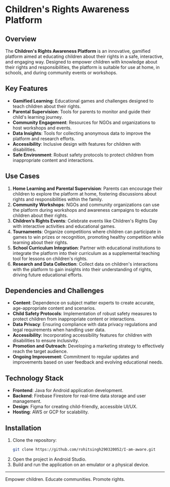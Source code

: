
# Children's Rights Awareness Platform

## Overview
The **Children's Rights Awareness Platform** is an innovative, gamified platform aimed at educating children about their rights in a safe, interactive, and engaging way. Designed to empower children with knowledge about their rights and responsibilities, the platform is suitable for use at home, in schools, and during community events or workshops.

## Key Features
- **Gamified Learning**: Educational games and challenges designed to teach children about their rights.
- **Parental Supervision**: Tools for parents to monitor and guide their child's learning journey.
- **Community Engagement**: Resources for NGOs and organizations to host workshops and events.
- **Data Insights**: Tools for collecting anonymous data to improve the platform and research efforts.
- **Accessibility**: Inclusive design with features for children with disabilities.
- **Safe Environment**: Robust safety protocols to protect children from inappropriate content and interactions.

## Use Cases
1. **Home Learning and Parental Supervision**:
   Parents can encourage their children to explore the platform at home, fostering discussions about rights and responsibilities within the family.
2. **Community Workshops**:
   NGOs and community organizations can use the platform during workshops and awareness campaigns to educate children about their rights.
3. **Children’s Rights Events**:
   Celebrate events like Children's Rights Day with interactive activities and educational games.
4. **Tournaments**:
   Organize competitions where children can participate in games to win prizes or recognition, promoting healthy competition while learning about their rights.
5. **School Curriculum Integration**:
   Partner with educational institutions to integrate the platform into their curriculum as a supplemental teaching tool for lessons on children's rights.
6. **Research and Data Collection**:
   Collect data on children's interactions with the platform to gain insights into their understanding of rights, driving future educational efforts.

## Dependencies and Challenges
- **Content**:
  Dependence on subject matter experts to create accurate, age-appropriate content and scenarios.
- **Child Safety Protocols**:
  Implementation of robust safety measures to protect children from inappropriate content or interactions.
- **Data Privacy**:
  Ensuring compliance with data privacy regulations and legal requirements when handling user data.
- **Accessibility**:
  Incorporating accessibility features for children with disabilities to ensure inclusivity.
- **Promotion and Outreach**:
  Developing a marketing strategy to effectively reach the target audience.
- **Ongoing Improvement**:
  Commitment to regular updates and improvements based on user feedback and evolving educational needs.

## Technology Stack
- **Frontend**: Java for Android application development.
- **Backend**: Firebase Firestore for real-time data storage and user management.
- **Design**: Figma for creating child-friendly, accessible UI/UX.
- **Hosting**: AWS or GCP for scalability.

## Installation
1. Clone the repository:
   ```bash
   git clone https://github.com/rohitsingh290320052/I-am-aware.git
   ```
2. Open the project in Android Studio.
3. Build and run the application on an emulator or a physical device.


---
Empower children. Educate communities. Promote rights.
